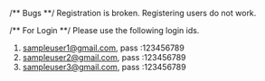 /** Bugs **/
Registration is broken. Registering users do not work.

/** For Login **/
Please use the following login ids.

1. sampleuser1@gmail.com, pass :123456789
2. sampleuser2@gmail.com, pass :123456789
3. sampleuser3@gmail.com, pass :123456789

